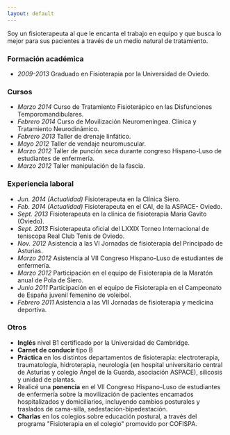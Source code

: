 ```yaml
---
layout: default
---
```


<p id="cita">Soy un fisioterapeuta al que le encanta el trabajo en equipo y que busca lo mejor para sus pacientes a través de un medio natural de tratamiento.</p>


### Formación académica
- _2009-2013_ Graduado en Fisioterapia por la Universidad de Oviedo.


### Cursos
- _Marzo 2014_ Curso de Tratamiento Fisioterápico en las Disfunciones Temporomandibulares.
- _Febrero 2014_ Curso de Movilización Neuromeníngea. Clínica y Tratamiento Neurodinámico.
- _Febrero 2013_ Taller de drenaje linfático.
- _Mayo 2012_ Taller de vendaje neuromuscular.
- _Marzo 2012_ Taller de punción seca durante congreso Hispano-Luso de estudiantes de enfermería.
- _Marzo 2012_ Taller manipulación de la fascia.


### Experiencia laboral
- _Jun. 2014 (Actualidad)_ Fisioterapeuta en la Clínica Siero.
- _Feb. 2014 (Actualidad)_ Fisioterapeuta en el CAI, de la ASPACE- Oviedo.
- _Sept. 2013_ Fisioterapeuta en la clínica de fisioterapia Maria Gavito (Oviedo).
- _Sept. 2013_ Fisioterapeuta oficial del LXXIX Torneo Internacional de teniscopa Real Club Tenis de Oviedo.
- _Nov. 2012_ Asistencia a las VI Jornadas de fisioterapia del Principado de Asturias.
- _Marzo 2012_ Asistencia al VII Congreso Hispano-Luso de estudiantes de enfermería.
- _Marzo 2012_ Participación en el equipo de Fisioterapia de la Maratón anual de Pola de Siero.
- _Junio 2011_ Participación en el equipo de Fisioterapia en el Campeonato de España juvenil femenino de voleibol.
- _Febrero 2011_ Asistencia a las VII Jornadas de fisioterapia y medicina deportiva.


### Otros
- **Inglés** nivel B1 certificado por la Universidad de Cambridge.
- **Carnet de conducir** tipo B
- **Práctica** en los distintos departamentos de fisioterapia: electroterapia, traumatología, hidroterapia, neurología (en hospital universitario central de Asturias y colegio Ángel de la Guarda, asociación ASPACE), silicosis y unidad de plantas.
- Realicé una **ponencia** en el VII Congreso Hispano-Luso de estudiantes de enfermería sobre la movilización de pacientes encamados hospitalizados y domiciliarios, incluyendo cambios posturales y traslados de cama-silla, sedestación-bipedestación.
- **Charlas** en los colegios sobre educación postural, a través del programa "Fisioterapia en el colegio" promovido por COFISPA.
